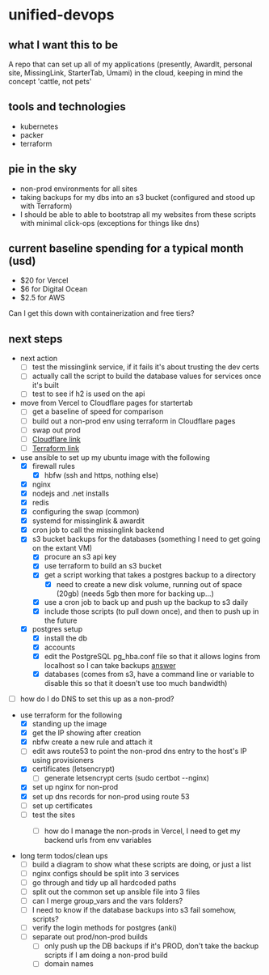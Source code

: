 # unified-devops

## what I want this to be

A repo that can set up all of my applications (presently, AwardIt, personal site, MissingLink, StarterTab, Umami) in the cloud, keeping in mind the concept 'cattle, not pets'

## tools and technologies

- kubernetes
- packer
- terraform

## pie in the sky

- non-prod environments for all sites
- taking backups for my dbs into an s3 bucket (configured and stood up with Terraform)
- I should be able to able to bootstrap all my websites from these scripts with minimal click-ops (exceptions for things like dns)

## current baseline spending for a typical month (usd)

- $20 for Vercel
- $6 for Digital Ocean
- $2.5 for AWS

Can I get this down with containerization and free tiers? 

## next steps

- next action
  - [ ] test the missinglink service, if it fails it's about trusting the dev certs
  - [ ] actually call the script to build the database values for services once it's built
  - [ ] test to see if h2 is used on the api 

- move from Vercel to Cloudflare pages for startertab
  - [ ] get a baseline of speed for comparison
  - [ ] build out a non-prod env using terraform in Cloudflare pages
  - [ ] swap out prod
  - [ ] [Cloudflare link](https://developers.cloudflare.com/pages/framework-guides/nextjs/deploy-a-nextjs-site/)
  - [ ] [Terraform link](https://registry.terraform.io/providers/cloudflare/cloudflare/latest/docs/resources/pages_project)

- use ansible to set up my ubuntu image with the following
  - [X] firewall rules
    - [X] hbfw (ssh and https, nothing else)
  - [X] nginx
  - [X] nodejs and .net installs
  - [X] redis
  - [X] configuring the swap (common)
  - [X] systemd for missinglink & awardit
  - [X] cron job to call the missinglink backend
  - [X] s3 bucket backups for the databases (something I need to get going on the extant VM)
    - [X] procure an s3 api key
    - [X] use terraform to build an s3 bucket
    - [X] get a script working that takes a postgres backup to a directory
      - [X] need to create a new disk volume, running out of space (20gb) (needs 5gb then more for backing up...)
    - [X] use a cron job to back up and push up the backup to s3 daily
    - [X] include those scripts (to pull down once), and then to push up in the future 
  - [X] postgres setup
    - [X] install the db
    - [X] accounts
    - [X] edit the PostgreSQL pg_hba.conf file so that it allows logins from localhost so I can take backups [answer](https://chat.openai.com/c/b51fb1c3-42ad-4ec0-ae07-6b261d9d01e3)
    - [X] databases (comes from s3, have a command line or variable to disable this so that it doesn't use too much bandwidth)
- [ ] how do I do DNS to set this up as a non-prod? 

- use terraform for the following
  - [X] standing up the image
  - [X] get the IP showing after creation 
  - [X] nbfw create a new rule and attach it
  - [ ] edit aws route53 to point the non-prod dns entry to the host's IP using provisioners
  - [X] certificates (letsencrypt)
    - [ ] generate letsencrypt certs (sudo certbot --nginx)
  - [X] set up nginx for non-prod
  - [X] set up dns records for non-prod using route 53
  - [ ] set up certificates
  - [ ] test the sites
    - [ ] how do I manage the non-prods in Vercel, I need to get my backend urls from env variables


- long term todos/clean ups
  - [ ] build a diagram to show what these scripts are doing, or just a list
  - [ ] nginx configs should be split into 3 services
  - [ ] go through and tidy up all hardcoded paths
  - [ ] split out the common set up ansible file into 3 files
  - [ ] can I merge group_vars and the vars folders?
  - [ ] I need to know if the database backups into s3 fail somehow, scripts?
  - [ ] verify the login methods for postgres (anki)
  - [ ] separate out prod/non-prod builds
    - [ ] only push up the DB backups if it's PROD, don't take the backup scripts if I am doing a non-prod build
    - [ ] domain names
